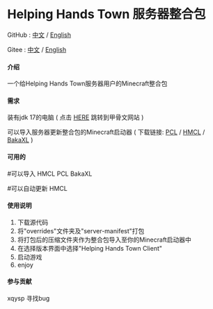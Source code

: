 # Helping Hands Town 服务器整合包
GitHub : [中文](https://github.com/YanJun5028/Helping-Hands-Town-Mod-Park/blob/main/README.md) / [English](https://github.com/YanJun5028/Helping-Hands-Town-Mod-Park/blob/main/README.en.md)

Gitee : [中文](https://gitee.com/yanjunL/HelpingHandsTownMinecraftServerModPark/blob/main/README.md) / [English](https://gitee.com/yanjunL/HelpingHandsTownMinecraftServerModPark/blob/main/README.en.md)

#### 介绍
一个给Helping Hands Town服务器用户的Minecraft整合包

#### 需求

装有jdk 17的电脑 ( 点击 [HERE](http://https://www.oracle.com/java/technologies/javase/jdk17-archive-downloads.html) 跳转到甲骨文网站 )

可以导入服务器更新整合包的Minecraft启动器 ( 下载链接: [PCL](https://afdian.net/@LTCat) / [HMCL](https://hmcl.huangyuhui.net/) / [BakaXL](https://www.bakaxl.com/) )

#### 可用的

#可以导入
HMCL
PCL
BakaXL

#可以自动更新
HMCL

#### 使用说明

1. 下载源代码
2. 将"overrides"文件夹及"server-manifest"打包
3. 将打包后的压缩文件夹作为整合包导入至你的Minecraft启动器中
4. 在选择版本界面中选择"Helping Hands Town Client"
5. 启动游戏
6. enjoy

#### 参与贡献

xqysp 寻找bug
